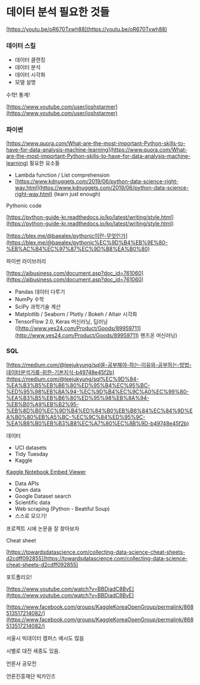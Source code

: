 # 데이터 분석 필요한 것들

[https://youtu.be/oR670Txwh88](https://youtu.be/oR670Txwh88)

### 데이터 스킬

- 데이터 클렌징
- 데이터 분석
- 데이터 시각화
- 모델 설명

수학! 통계!

[https://www.youtube.com/user/joshstarmer](https://www.youtube.com/user/joshstarmer)

### 파이썬

[https://www.quora.com/What-are-the-most-important-Python-skills-to-have-for-data-analysis-machine-learning](https://www.quora.com/What-are-the-most-important-Python-skills-to-have-for-data-analysis-machine-learning) 필요한 요소들

- Lambda function / List comprehension
- [https://www.kdnuggets.com/2019/06/python-data-science-right-way.html](https://www.kdnuggets.com/2019/06/python-data-science-right-way.html) (learn just enough)

Pythonic code 

[https://python-guide-kr.readthedocs.io/ko/latest/writing/style.html](https://python-guide-kr.readthedocs.io/ko/latest/writing/style.html)

[https://blex.me/@baealex/pythonic이란-무엇인가](https://blex.me/@baealex/pythonic%EC%9D%B4%EB%9E%80-%EB%AC%B4%EC%97%87%EC%9D%B8%EA%B0%80)

파이썬 라이브러리

[https://aibusiness.com/document.asp?doc_id=761060](https://aibusiness.com/document.asp?doc_id=761060)

- Pandas 데이터 다루기
- NumPy 수학
- SciPy 과학기술 계산
- Matplotlib / Seaborn / Plotly / Bokeh / Altair 시각화
- TensorFlow 2.0, Keras 머신러닝, 딥러닝 ([http://www.yes24.com/Product/Goods/89959711](http://www.yes24.com/Product/Goods/89959711) 핸즈온 머신러닝)

### SQL

[https://medium.com/@leejukyung/sql을-공부해야-하는-이유와-공부하는-방법-데이터분석가를-위한-기본지식-b49748e45f2b](https://medium.com/@leejukyung/sql%EC%9D%84-%EA%B3%B5%EB%B6%80%ED%95%B4%EC%95%BC-%ED%95%98%EB%8A%94-%EC%9D%B4%EC%9C%A0%EC%99%80-%EA%B3%B5%EB%B6%80%ED%95%98%EB%8A%94-%EB%B0%A9%EB%B2%95-%EB%8D%B0%EC%9D%B4%ED%84%B0%EB%B6%84%EC%84%9D%EA%B0%80%EB%A5%BC-%EC%9C%84%ED%95%9C-%EA%B8%B0%EB%B3%B8%EC%A7%80%EC%8B%9D-b49748e45f2b)

데이터

- UCI datasets
- Tidy Tuesday
- Kaggle

[Kaggle Notebook Embed Viewer](https://www.kaggle.com/embed/ash316/eda-to-prediction-dietanic?kernelSessionId=2739619)

- Data APIs
- Open data
- Google Dataset search
- Scientific data
- Web scraping (Python - Beatiful Soup)
- 스스로 모으기!

프로젝트 시에 논문을 잘 찾아보자

Cheat sheet

[https://towardsdatascience.com/collecting-data-science-cheat-sheets-d2cdff092855](https://towardsdatascience.com/collecting-data-science-cheat-sheets-d2cdff092855)

포트폴리오!

[https://www.youtube.com/watch?v=BBDiadC8BvE](https://www.youtube.com/watch?v=BBDiadC8BvE)

[https://www.facebook.com/groups/KaggleKoreaOpenGroup/permalink/868513517214082/](https://www.facebook.com/groups/KaggleKoreaOpenGroup/permalink/868513517214082/)

서울시 빅데이터 캠퍼스 예시도 많음

시별로 대전 세종도 있음.

언론사 공모전

언론진흥재단 빅카인즈
